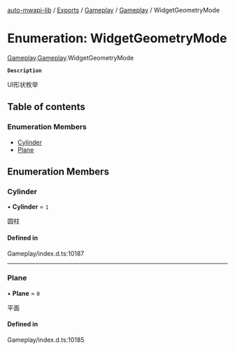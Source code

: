 [auto-mwapi-lib](../README.md) / [Exports](../modules.md) / [Gameplay](../modules/Gameplay.md) / [Gameplay](../modules/Gameplay.Gameplay.md) / WidgetGeometryMode

# Enumeration: WidgetGeometryMode

[Gameplay](../modules/Gameplay.md).[Gameplay](../modules/Gameplay.Gameplay.md).WidgetGeometryMode

**`Description`**

UI形状枚举

## Table of contents

### Enumeration Members

- [Cylinder](Gameplay.Gameplay.WidgetGeometryMode.md#cylinder)
- [Plane](Gameplay.Gameplay.WidgetGeometryMode.md#plane)

## Enumeration Members

### Cylinder

• **Cylinder** = ``1``

圆柱

#### Defined in

Gameplay/index.d.ts:10187

___

### Plane

• **Plane** = ``0``

平面

#### Defined in

Gameplay/index.d.ts:10185
